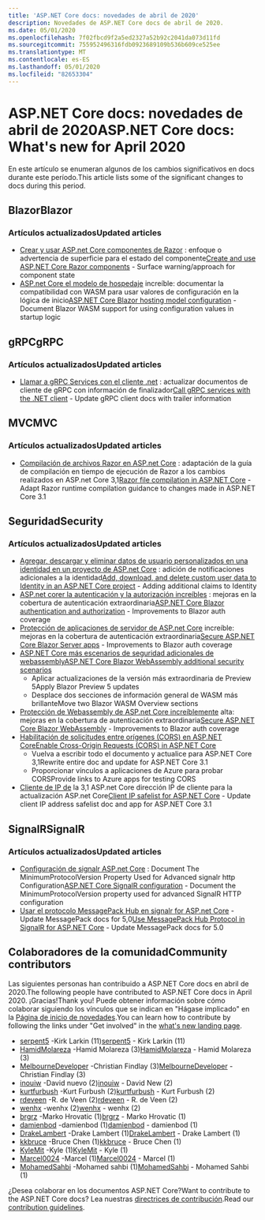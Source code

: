 ```yaml
---
title: 'ASP.NET Core docs: novedades de abril de 2020'
description: Novedades de ASP.NET Core docs de abril de 2020.
ms.date: 05/01/2020
ms.openlocfilehash: 7f02fbcd9f2a5ed2327a52b92c2041da073d11fd
ms.sourcegitcommit: 755952496316fdb0923689109b536b609ce525ee
ms.translationtype: MT
ms.contentlocale: es-ES
ms.lasthandoff: 05/01/2020
ms.locfileid: "82653304"
---
```

# <a name="aspnet-core-docs-whats-new-for-april-2020"></a><span data-ttu-id="7b4ca-103">ASP.NET Core docs: novedades de abril de 2020</span><span class="sxs-lookup"><span data-stu-id="7b4ca-103">ASP.NET Core docs: What's new for April 2020</span></span>

<span data-ttu-id="7b4ca-104">En este artículo se enumeran algunos de los cambios significativos en docs durante este período.</span><span class="sxs-lookup"><span data-stu-id="7b4ca-104">This article lists some of the significant changes to docs during this period.</span></span>

## <a name="blazor"></a><span data-ttu-id="7b4ca-105">Blazor</span><span class="sxs-lookup"><span data-stu-id="7b4ca-105">Blazor</span></span>

### <a name="updated-articles"></a><span data-ttu-id="7b4ca-106">Artículos actualizados</span><span class="sxs-lookup"><span data-stu-id="7b4ca-106">Updated articles</span></span>

- <span data-ttu-id="7b4ca-107">[Crear y usar ASP.net Core componentes de Razor](../blazor/components.md) : enfoque o advertencia de superficie para el estado del componente</span><span class="sxs-lookup"><span data-stu-id="7b4ca-107">[Create and use ASP.NET Core Razor components](../blazor/components.md) - Surface warning/approach for component state</span></span>
- <span data-ttu-id="7b4ca-108">[ASP.net Core el modelo de hospedaje](../blazor/hosting-model-configuration.md) increíble: documentar la compatibilidad con WASM para usar valores de configuración en la lógica de inicio</span><span class="sxs-lookup"><span data-stu-id="7b4ca-108">[ASP.NET Core Blazor hosting model configuration](../blazor/hosting-model-configuration.md) - Document Blazor WASM support for using configuration values in startup logic</span></span>

## <a name="grpc"></a><span data-ttu-id="7b4ca-109">gRPC</span><span class="sxs-lookup"><span data-stu-id="7b4ca-109">gRPC</span></span>

### <a name="updated-articles"></a><span data-ttu-id="7b4ca-110">Artículos actualizados</span><span class="sxs-lookup"><span data-stu-id="7b4ca-110">Updated articles</span></span>

- <span data-ttu-id="7b4ca-111">[Llamar a gRPC Services con el cliente .net](../grpc/client.md) : actualizar documentos de cliente de gRPC con información de finalizador</span><span class="sxs-lookup"><span data-stu-id="7b4ca-111">[Call gRPC services with the .NET client](../grpc/client.md) - Update gRPC client docs with trailer information</span></span>

## <a name="mvc"></a><span data-ttu-id="7b4ca-112">MVC</span><span class="sxs-lookup"><span data-stu-id="7b4ca-112">MVC</span></span>

### <a name="updated-articles"></a><span data-ttu-id="7b4ca-113">Artículos actualizados</span><span class="sxs-lookup"><span data-stu-id="7b4ca-113">Updated articles</span></span>

- <span data-ttu-id="7b4ca-114">[Compilación de archivos Razor en ASP.net Core](../mvc/views/view-compilation.md) : adaptación de la guía de compilación en tiempo de ejecución de Razor a los cambios realizados en ASP.net Core 3,1</span><span class="sxs-lookup"><span data-stu-id="7b4ca-114">[Razor file compilation in ASP.NET Core](../mvc/views/view-compilation.md) - Adapt Razor runtime compilation guidance to changes made in ASP.NET Core 3.1</span></span>

## <a name="security"></a><span data-ttu-id="7b4ca-115">Seguridad</span><span class="sxs-lookup"><span data-stu-id="7b4ca-115">Security</span></span>

### <a name="updated-articles"></a><span data-ttu-id="7b4ca-116">Artículos actualizados</span><span class="sxs-lookup"><span data-stu-id="7b4ca-116">Updated articles</span></span>

- <span data-ttu-id="7b4ca-117">[Agregar, descargar y eliminar datos de usuario personalizados en una identidad en un proyecto de ASP.net Core](../security/authentication/add-user-data.md) : adición de notificaciones adicionales a la identidad</span><span class="sxs-lookup"><span data-stu-id="7b4ca-117">[Add, download, and delete custom user data to Identity in an ASP.NET Core project](../security/authentication/add-user-data.md) - Adding additional claims to Identity</span></span>
- <span data-ttu-id="7b4ca-118">[ASP.net corer la autenticación y la autorización increíbles](../security/blazor/index.md) : mejoras en la cobertura de autenticación extraordinaria</span><span class="sxs-lookup"><span data-stu-id="7b4ca-118">[ASP.NET Core Blazor authentication and authorization](../security/blazor/index.md) - Improvements to Blazor auth coverage</span></span>
- <span data-ttu-id="7b4ca-119">[Protección de aplicaciones de servidor de ASP.net Core](../security/blazor/server.md) increíble: mejoras en la cobertura de autenticación extraordinaria</span><span class="sxs-lookup"><span data-stu-id="7b4ca-119">[Secure ASP.NET Core Blazor Server apps](../security/blazor/server.md) - Improvements to Blazor auth coverage</span></span>
- [<span data-ttu-id="7b4ca-120">ASP.NET Core más escenarios de seguridad adicionales de webassembly</span><span class="sxs-lookup"><span data-stu-id="7b4ca-120">ASP.NET Core Blazor WebAssembly additional security scenarios</span></span>](../security/blazor/webassembly/additional-scenarios.md)
  - <span data-ttu-id="7b4ca-121">Aplicar actualizaciones de la versión más extraordinaria de Preview 5</span><span class="sxs-lookup"><span data-stu-id="7b4ca-121">Apply Blazor Preview 5 updates</span></span>
  - <span data-ttu-id="7b4ca-122">Desplace dos secciones de información general de WASM más brillante</span><span class="sxs-lookup"><span data-stu-id="7b4ca-122">Move two Blazor WASM Overview sections</span></span>
- <span data-ttu-id="7b4ca-123">[Protección de Webassembly de ASP.net Core increíblemente](../security/blazor/webassembly/index.md) alta: mejoras en la cobertura de autenticación extraordinaria</span><span class="sxs-lookup"><span data-stu-id="7b4ca-123">[Secure ASP.NET Core Blazor WebAssembly](../security/blazor/webassembly/index.md) - Improvements to Blazor auth coverage</span></span>
- [<span data-ttu-id="7b4ca-124">Habilitación de solicitudes entre orígenes (CORS) en ASP.NET Core</span><span class="sxs-lookup"><span data-stu-id="7b4ca-124">Enable Cross-Origin Requests (CORS) in ASP.NET Core</span></span>](../security/cors.md)
  - <span data-ttu-id="7b4ca-125">Vuelva a escribir todo el documento y actualice para ASP.NET Core 3,1</span><span class="sxs-lookup"><span data-stu-id="7b4ca-125">Rewrite entire doc and update for ASP.NET Core 3.1</span></span>
  - <span data-ttu-id="7b4ca-126">Proporcionar vínculos a aplicaciones de Azure para probar CORS</span><span class="sxs-lookup"><span data-stu-id="7b4ca-126">Provide links to Azure apps for testing CORS</span></span>
- <span data-ttu-id="7b4ca-127">[Cliente de IP de](../security/ip-safelist.md) la 3,1 ASP.net Core dirección IP de cliente para la actualización ASP.net Core</span><span class="sxs-lookup"><span data-stu-id="7b4ca-127">[Client IP safelist for ASP.NET Core](../security/ip-safelist.md) - Update client IP address safelist doc and app for ASP.NET Core 3.1</span></span>

## <a name="signalr"></a><span data-ttu-id="7b4ca-128">SignalR</span><span class="sxs-lookup"><span data-stu-id="7b4ca-128">SignalR</span></span>

### <a name="updated-articles"></a><span data-ttu-id="7b4ca-129">Artículos actualizados</span><span class="sxs-lookup"><span data-stu-id="7b4ca-129">Updated articles</span></span>

- <span data-ttu-id="7b4ca-130">[Configuración de signalr ASP.net Core](../signalr/configuration.md) : Document The MinimumProtocolVersion Property Used for Advanced signalr http Configuration</span><span class="sxs-lookup"><span data-stu-id="7b4ca-130">[ASP.NET Core SignalR configuration](../signalr/configuration.md) - Document the MinimumProtocolVersion property used for advanced SignalR HTTP configuration</span></span>
- <span data-ttu-id="7b4ca-131">[Usar el protocolo MessagePack Hub en signalr for ASP.net Core](../signalr/messagepackhubprotocol.md) -Update MessagePack docs for 5,0</span><span class="sxs-lookup"><span data-stu-id="7b4ca-131">[Use MessagePack Hub Protocol in SignalR for ASP.NET Core](../signalr/messagepackhubprotocol.md) - Update MessagePack docs for 5.0</span></span>

## <a name="community-contributors"></a><span data-ttu-id="7b4ca-132">Colaboradores de la comunidad</span><span class="sxs-lookup"><span data-stu-id="7b4ca-132">Community contributors</span></span>

<span data-ttu-id="7b4ca-133">Las siguientes personas han contribuido a ASP.NET Core docs en abril de 2020.</span><span class="sxs-lookup"><span data-stu-id="7b4ca-133">The following people have contributed to ASP.NET Core docs in April 2020.</span></span> <span data-ttu-id="7b4ca-134">¡Gracias!</span><span class="sxs-lookup"><span data-stu-id="7b4ca-134">Thank you!</span></span> <span data-ttu-id="7b4ca-135">Puede obtener información sobre cómo colaborar siguiendo los vínculos que se indican en "Hágase implicado" en la [Página de inicio de novedades](index.yml).</span><span class="sxs-lookup"><span data-stu-id="7b4ca-135">You can learn how to contribute by following the links under "Get involved" in the [what's new landing page](index.yml).</span></span>

- <span data-ttu-id="7b4ca-136">[serpent5](https://github.com/serpent5) -Kirk Larkin (11)</span><span class="sxs-lookup"><span data-stu-id="7b4ca-136">[serpent5](https://github.com/serpent5) - Kirk Larkin (11)</span></span>
- <span data-ttu-id="7b4ca-137">[HamidMolareza](https://github.com/HamidMolareza) -Hamid Molareza (3)</span><span class="sxs-lookup"><span data-stu-id="7b4ca-137">[HamidMolareza](https://github.com/HamidMolareza) - Hamid Molareza (3)</span></span>
- <span data-ttu-id="7b4ca-138">[MelbourneDeveloper](https://github.com/MelbourneDeveloper) -Christian Findlay (3)</span><span class="sxs-lookup"><span data-stu-id="7b4ca-138">[MelbourneDeveloper](https://github.com/MelbourneDeveloper) - Christian Findlay (3)</span></span>
- <span data-ttu-id="7b4ca-139">[inouiw](https://github.com/inouiw) -David nuevo (2)</span><span class="sxs-lookup"><span data-stu-id="7b4ca-139">[inouiw](https://github.com/inouiw) - David New (2)</span></span>
- <span data-ttu-id="7b4ca-140">[kurtfurbush](https://github.com/kurtfurbush) -Kurt Furbush (2)</span><span class="sxs-lookup"><span data-stu-id="7b4ca-140">[kurtfurbush](https://github.com/kurtfurbush) - Kurt Furbush (2)</span></span>
- <span data-ttu-id="7b4ca-141">[rdeveen](https://github.com/rdeveen) -R. de Veen (2)</span><span class="sxs-lookup"><span data-stu-id="7b4ca-141">[rdeveen](https://github.com/rdeveen) - R. de Veen (2)</span></span>
- <span data-ttu-id="7b4ca-142">[wenhx](https://github.com/wenhx) -wenhx (2)</span><span class="sxs-lookup"><span data-stu-id="7b4ca-142">[wenhx](https://github.com/wenhx) - wenhx (2)</span></span>
- <span data-ttu-id="7b4ca-143">[brgrz](https://github.com/brgrz) -Marko Hrovatic (1)</span><span class="sxs-lookup"><span data-stu-id="7b4ca-143">[brgrz](https://github.com/brgrz) - Marko Hrovatic (1)</span></span>
- <span data-ttu-id="7b4ca-144">[damienbod](https://github.com/damienbod) -damienbod (1)</span><span class="sxs-lookup"><span data-stu-id="7b4ca-144">[damienbod](https://github.com/damienbod) - damienbod (1)</span></span>
- <span data-ttu-id="7b4ca-145">[DrakeLambert](https://github.com/DrakeLambert) -Drake Lambert (1)</span><span class="sxs-lookup"><span data-stu-id="7b4ca-145">[DrakeLambert](https://github.com/DrakeLambert) - Drake Lambert (1)</span></span>
- <span data-ttu-id="7b4ca-146">[kkbruce](https://github.com/kkbruce) -Bruce Chen (1)</span><span class="sxs-lookup"><span data-stu-id="7b4ca-146">[kkbruce](https://github.com/kkbruce) - Bruce Chen (1)</span></span>
- <span data-ttu-id="7b4ca-147">[KyleMit](https://github.com/KyleMit) -Kyle (1)</span><span class="sxs-lookup"><span data-stu-id="7b4ca-147">[KyleMit](https://github.com/KyleMit) - Kyle (1)</span></span>
- <span data-ttu-id="7b4ca-148">[Marcel0024](https://github.com/Marcel0024) -Marcel (1)</span><span class="sxs-lookup"><span data-stu-id="7b4ca-148">[Marcel0024](https://github.com/Marcel0024) - Marcel (1)</span></span>
- <span data-ttu-id="7b4ca-149">[MohamedSahbi](https://github.com/MohamedSahbi) -Mohamed sahbi (1)</span><span class="sxs-lookup"><span data-stu-id="7b4ca-149">[MohamedSahbi](https://github.com/MohamedSahbi) - Mohamed Sahbi (1)</span></span>

<span data-ttu-id="7b4ca-150">¿Desea colaborar en los documentos ASP.NET Core?</span><span class="sxs-lookup"><span data-stu-id="7b4ca-150">Want to contribute to the ASP.NET Core docs?</span></span> <span data-ttu-id="7b4ca-151">Lea nuestras [directrices de contribución](https://github.com/dotnet/AspNetCore.Docs/blob/master/CONTRIBUTING.md).</span><span class="sxs-lookup"><span data-stu-id="7b4ca-151">Read our [contribution guidelines](https://github.com/dotnet/AspNetCore.Docs/blob/master/CONTRIBUTING.md).</span></span>
